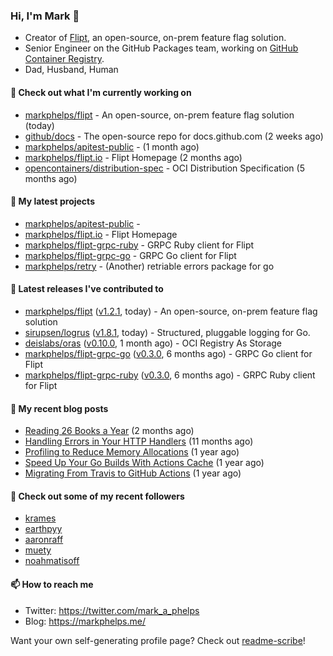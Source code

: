 ### Hi, I'm Mark 👋

* Creator of [Flipt](https://github.com/markphelps/flipt), an open-source, on-prem feature flag solution.
* Senior Engineer on the GitHub Packages team, working on [GitHub Container Registry](https://github.blog/2020-09-01-introducing-github-container-registry/).
* Dad, Husband, Human

#### 👷 Check out what I'm currently working on

- [markphelps/flipt](https://github.com/markphelps/flipt) - An open-source, on-prem feature flag solution (today)
- [github/docs](https://github.com/github/docs) - The open-source repo for docs.github.com (2 weeks ago)
- [markphelps/apitest-public](https://github.com/markphelps/apitest-public) -  (1 month ago)
- [markphelps/flipt.io](https://github.com/markphelps/flipt.io) - Flipt Homepage (2 months ago)
- [opencontainers/distribution-spec](https://github.com/opencontainers/distribution-spec) - OCI Distribution Specification (5 months ago)

#### 🌱 My latest projects

- [markphelps/apitest-public](https://github.com/markphelps/apitest-public) - 
- [markphelps/flipt.io](https://github.com/markphelps/flipt.io) - Flipt Homepage
- [markphelps/flipt-grpc-ruby](https://github.com/markphelps/flipt-grpc-ruby) - GRPC Ruby client for Flipt
- [markphelps/flipt-grpc-go](https://github.com/markphelps/flipt-grpc-go) - GRPC Go client for Flipt
- [markphelps/retry](https://github.com/markphelps/retry) - (Another) retriable errors package for go

#### 🔭 Latest releases I've contributed to

- [markphelps/flipt](https://github.com/markphelps/flipt) ([v1.2.1](https://github.com/markphelps/flipt/releases/tag/v1.2.1), today) - An open-source, on-prem feature flag solution
- [sirupsen/logrus](https://github.com/sirupsen/logrus) ([v1.8.1](https://github.com/sirupsen/logrus/releases/tag/v1.8.1), today) - Structured, pluggable logging for Go.
- [deislabs/oras](https://github.com/deislabs/oras) ([v0.10.0](https://github.com/deislabs/oras/releases/tag/v0.10.0), 1 month ago) - OCI Registry As Storage
- [markphelps/flipt-grpc-go](https://github.com/markphelps/flipt-grpc-go) ([v0.3.0](https://github.com/markphelps/flipt-grpc-go/releases/tag/v0.3.0), 6 months ago) - GRPC Go client for Flipt
- [markphelps/flipt-grpc-ruby](https://github.com/markphelps/flipt-grpc-ruby) ([v0.3.0](https://github.com/markphelps/flipt-grpc-ruby/releases/tag/v0.3.0), 6 months ago) - GRPC Ruby client for Flipt

#### 📜 My recent blog posts

- [Reading 26 Books a Year](https://markphelps.me/2020/12/reading-26-books-a-year/) (2 months ago)
- [Handling Errors in Your HTTP Handlers](https://markphelps.me/2020/04/handling-errors-in-your-http-handlers/) (11 months ago)
- [Profiling to Reduce Memory Allocations](https://markphelps.me/2019/11/profiling-to-reduce-memory-allocations/) (1 year ago)
- [Speed Up Your Go Builds With Actions Cache](https://markphelps.me/2019/11/speed-up-your-go-builds-with-actions-cache/) (1 year ago)
- [Migrating From Travis to GitHub Actions](https://markphelps.me/2019/09/migrating-from-travis-to-github-actions/) (1 year ago)

#### 👯 Check out some of my recent followers

- [krames](https://github.com/krames)
- [earthpyy](https://github.com/earthpyy)
- [aaronraff](https://github.com/aaronraff)
- [muety](https://github.com/muety)
- [noahmatisoff](https://github.com/noahmatisoff)

#### 📫 How to reach me

- Twitter: https://twitter.com/mark_a_phelps
- Blog: https://markphelps.me/

Want your own self-generating profile page? Check out [readme-scribe](https://github.com/muesli/readme-scribe)!
